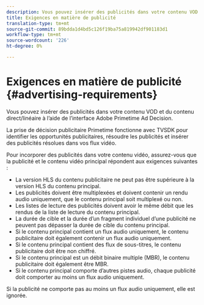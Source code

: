 ```yaml
---
description: Vous pouvez insérer des publicités dans votre contenu VOD et du contenu direct/linéaire à l’aide de l’interface Adobe Primetime Ad Decision.
title: Exigences en matière de publicité
translation-type: tm+mt
source-git-commit: 89bdda1d4bd5c126f19ba75a819942df901183d1
workflow-type: tm+mt
source-wordcount: '226'
ht-degree: 0%

---
```



# Exigences en matière de publicité {#advertising-requirements}

Vous pouvez insérer des publicités dans votre contenu VOD et du contenu direct/linéaire à l’aide de l’interface Adobe Primetime Ad Decision.

<!--<a id="section_A2966DC850E140FE9400A1D9E412F819"></a>-->

La prise de décision publicitaire Primetime fonctionne avec TVSDK pour identifier les opportunités publicitaires, résoudre les publicités et insérer des publicités résolues dans vos flux vidéo.

Pour incorporer des publicités dans votre contenu vidéo, assurez-vous que la publicité et le contenu vidéo principal répondent aux exigences suivantes :

* La version HLS du contenu publicitaire ne peut pas être supérieure à la version HLS du contenu principal.
* Les publicités doivent être multiplexées et doivent contenir un rendu audio uniquement, que le contenu principal soit multiplexé ou non.
* Les listes de lecture des publicités doivent avoir le même débit que les rendus de la liste de lecture du contenu principal.
* La durée de cible et la durée d’un fragment individuel d’une publicité ne peuvent pas dépasser la durée de cible du contenu principal.
* Si le contenu principal contient un flux audio uniquement, le contenu publicitaire doit également contenir un flux audio uniquement.
* Si le contenu principal contient des flux de sous-titres, le contenu publicitaire doit être non chiffré.
* Si le contenu principal est un débit binaire multiple (MBR), le contenu publicitaire doit également être MBR.
* Si le contenu principal comporte d’autres pistes audio, chaque publicité doit comporter au moins un flux audio uniquement.

Si la publicité ne comporte pas au moins un flux audio uniquement, elle est ignorée.